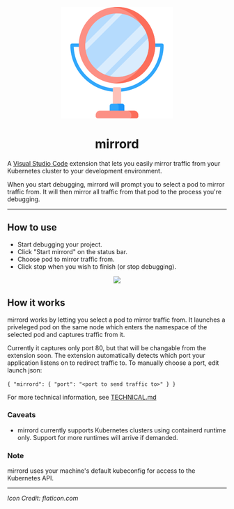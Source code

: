 <p align="center">
  <img src="images/icon.png">
</p>
<h1 align="center">mirrord</h1>

A [Visual Studio Code](https://code.visualstudio.com/) extension that lets you easily mirror traffic from your Kubernetes cluster to your development environment.

When you start debugging, mirrord will prompt you to select a pod to mirror traffic from. It will then mirror all traffic from that pod to the process you're debugging.


---


## How to use

* Start debugging your project.
* Click "Start mirrord" on the status bar.
* Choose pod to mirror traffic from.
* Click stop when you wish to finish (or stop debugging).

<p align="center">
  <img src="https://i.imgur.com/LujQb1u.gif" width="738">
</p>

## How it works
mirrord works by letting you select a pod to mirror traffic from. It launches a priveleged pod on the same node
which enters the namespace of the selected pod and captures traffic from it.

Currently it captures only port 80, but that will be changable from the extension soon.
The extension automatically detects which port your application listens on to redirect traffic to.
To manually choose a port, edit launch json:

`{
  "mirrord": {
                "port": "<port to send traffic to>"
            }
}`

For more technical information, see [TECHNICAL.md](./TECHNICAL.md)

### Caveats
* mirrord currently supports Kubernetes clusters using containerd runtime only. Support for more runtimes will arrive if demanded.


### Note
mirrord uses your machine's default kubeconfig for access to the Kubernetes API.

---


<i>Icon Credit: flaticon.com</i>
